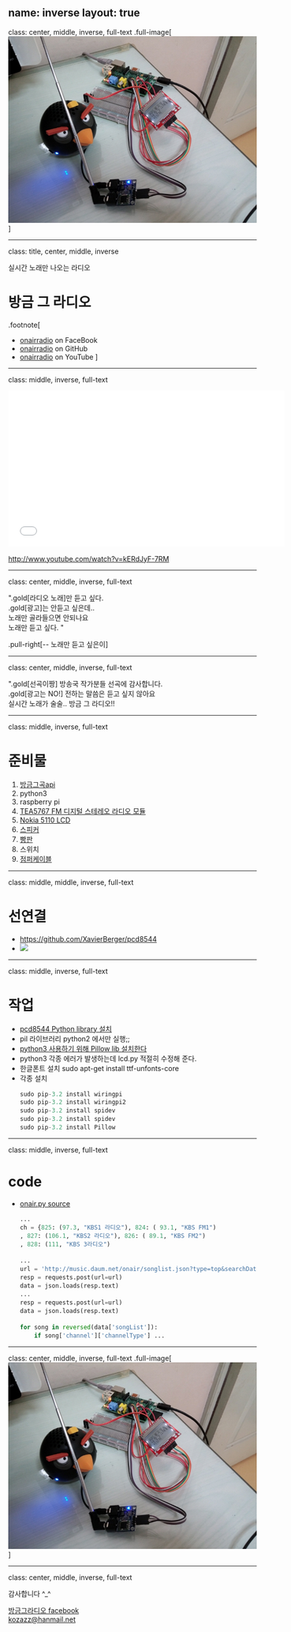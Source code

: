 name: inverse
layout: true
---
class: center, middle, inverse, full-text
.full-image[![](IMG_20140910_130116.jpg)]

---
class: title, center, middle, inverse

실시간 노래만 나오는 라디오
# <span class="sky">방</span>금 <span class="sky">그</span>  <span class="sky">라</span>디오
.footnote[
- [onairradio](https://www.facebook.com/pages/%EB%B0%A9%EA%B8%88%EA%B7%B8%EB%9D%BC%EB%94%94%EC%98%A4/760855817307720) on FaceBook
- [onairradio](https://github.com/dubu/onairradio) on GitHub
- [onairradio](http://www.youtube.com/watch?v=kERdJyF-7RM) on YouTube
]

---
class: middle, inverse, full-text

<iframe width="560" height="315" src="//www.youtube.com/embed/kERdJyF-7RM" frameborder="0" allowfullscreen></iframe>

http://www.youtube.com/watch?v=kERdJyF-7RM


---
class: center, middle, inverse, full-text

".gold[라디오 노래]만 듣고 싶다.<br>
.gold[광고]는 안듣고 싶은데..<br>
노래만 골라들으면 안되나요<br>
노래만 듣고 싶다. "

.pull-right[-- 노래만 듣고 싶은이]

---
class: center, middle, inverse, full-text

".gold[선곡이짱] 방송국 작가분들 선곡에 감사합니다.<br>
.gold[광고는 NO!] 전하는 말씀은 듣고 싶지 않아요<br>
실시간 노래가 술술.. 방금 그 라디오!!

---

class: middle, inverse, full-text
# 준비물

1. [방금그곡api](http://music.daum.net/onair/timeline)
1. python3
1. raspberry pi
1. [TEA5767 FM 디지털 스테레오 라디오 모듈](http://itempage3.auction.co.kr/DetailView.aspx?ItemNo=A955319132&frm3=V2)
1. [Nokia 5110 LCD](http://www.devicemart.co.kr/31029)
1. [스피커](http://www.10x10.co.kr/shopping/category_prd.asp?itemid=898765&rdsite=nvshop_sp&NaPm=ct%3Dhzw68blk%7Cci%3Dd6f9db6ebddfcf32f6bd366d6b80154138ec0cdd%7Ctr%3Dsl%7Csn%3D219718%7Chk%3D69a0516a1216cf93849a469bda19f1d5330d3df7)
1. [빵판](http://www.devicemart.co.kr/32298)
1. 스위치
1. [점퍼케이블](http://www.devicemart.co.kr/32284)

---
class: middle, middle, inverse, full-text

# 선연결
- https://github.com/XavierBerger/pcd8544
- ![](https://camo.githubusercontent.com/7e1fdf3d7a138e6bad58c84361114fbc2cea8ff5/68747470733a2f2f7261772e6769746875622e636f6d2f5861766965724265726765722f706364383534342f6d61737465722f646f632f50434438353434776972696e672e706e67)
---
class:  middle, inverse, full-text
# 작업

- [pcd8544 Python library 설치](https://github.com/XavierBerger/pcd8544)
- pil 라이브러리 python2 에서만 실행;;
- [python3 사용하기 위해 Pillow lib 설치한다](http://pillow.readthedocs.org/en/latest/installation.html)
- python3 각종 에러가 발생하는데 lcd.py 적절히 수정해 준다.
- 한글폰트 설치 sudo apt-get install ttf-unfonts-core
- 각종 설치
    ```python
    sudo pip-3.2 install wiringpi
    sudo pip-3.2 install wiringpi2
    sudo pip-3.2 install spidev
    sudo pip-3.2 install spidev
    sudo pip-3.2 install Pillow
    ```
---
class:  middle, inverse, full-text

# code
- [onair.py source](https://github.com/onairradio/onairradio.github.io/blob/master/onair.py)

    ```python
    ...
    ch = {825: (97.3, "KBS1 라디오"), 824: ( 93.1, "KBS FM1")
    , 827: (106.1, "KBS2 라디오"), 826: ( 89.1, "KBS FM2")
    , 828: (111, "KBS 3라디오")

    ...
    url = 'http://music.daum.net/onair/songlist.json?type=top&searchDate='
    resp = requests.post(url=url)
    data = json.loads(resp.text)
    ...
    resp = requests.post(url=url)
    data = json.loads(resp.text)

    for song in reversed(data['songList']):
        if song['channel']['channelType'] ...
    ```
---
class: center, middle, inverse, full-text
.full-image[![](IMG_20140910_130116.jpg)]

---
class: center, middle, inverse, full-text

감사합니다 ^_^

[방금그라디오 facebook](https://www.facebook.com/pages/%EB%B0%A9%EA%B8%88%EA%B7%B8%EB%9D%BC%EB%94%94%EC%98%A4/760855817307720)<br>
kozazz@hanmail.net


